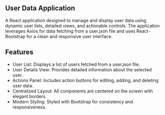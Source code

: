 ## User Data Application
A React application designed to manage and display user data using dynamic user lists, detailed views, and actionable controls. The application leverages Axios for data fetching from a user.json file and uses React-Bootstrap for a clean and responsive user interface.

## Features
- User List: Displays a list of users fetched from a user.json file.
- User Details View: Provides detailed information about the selected user.
- Actions Panel: Includes action buttons for editing, adding, and deleting user data.
- Centralized Layout: All components are centered on the screen with elegant borders.
- Modern Styling: Styled with Bootstrap for consistency and responsiveness.
